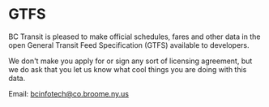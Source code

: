 # GTFS
BC Transit is pleased to make official schedules, fares and other data in the open General Transit Feed Specification (GTFS) available to developers.

We don't make you apply for or sign any sort of licensing agreement, but we do ask that you let us know what cool things you are doing with this data.

Email: bcinfotech@co.broome.ny.us
